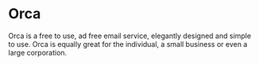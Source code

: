 # Orca
Orca is a free to use, ad free email service, elegantly designed and simple to use. Orca is equally great for the individual, a small business or even a large corporation.
